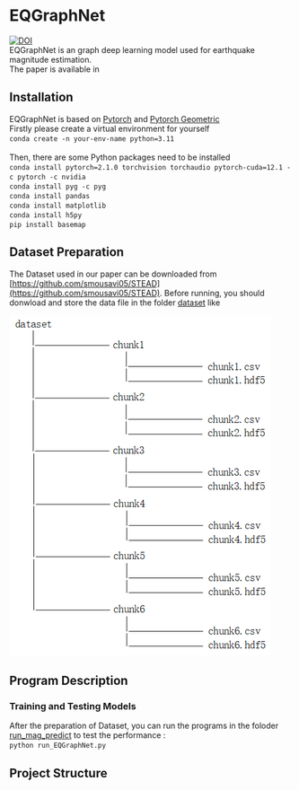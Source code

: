 # EQGraphNet
[![DOI](https://zenodo.org/badge/578110292.svg)](https://zenodo.org/badge/latestdoi/578110292) <br>
EQGraphNet is an graph deep learning model used for earthquake magnitude estimation. <br>
The paper is available in 

## Installation
EQGraphNet is based on [Pytorch](https://pytorch.org/docs/stable/index.html) and [Pytorch Geometric](https://pytorch-geometric.readthedocs.io/en/latest/index.html)<br>
Firstly please create a virtual environment for yourself<br>
`conda create -n your-env-name python=3.11`<br><br>
Then, there are some Python packages need to be installed<br>
`conda install pytorch=2.1.0 torchvision torchaudio pytorch-cuda=12.1 -c pytorch -c nvidia`<br>
`conda install pyg -c pyg`<br>
`conda install pandas`<br>
`conda install matplotlib`<br>
`conda install h5py`<br>
`pip install basemap`<br>

## Dataset Preparation
The Dataset used in our paper can be downloaded from [https://github.com/smousavi05/STEAD](https://github.com/smousavi05/STEAD). Before running, you should donwload and  store the data file in the folder [dataset](https://github.com/czw1296924847/EQGraphNet/tree/main/dataset) like<br>

![image](https://github.com/czw1296924847/EQGraphNet/blob/main/dataset_structure.png)

## Program Description
### Training and Testing Models
After the preparation of Dataset, you can run the programs in the foloder [run_mag_predict](https://github.com/czw1296924847/EQGraphNet/blob/main/run_mag_predict) to test the performance : <br>
`python run_EQGraphNet.py`

## Project Structure
```
```
